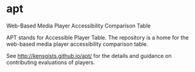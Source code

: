 # apt
Web-Based Media Player Accessibility Comparison Table

APT stands for Accessible Player Table. The repository is a home for the web-based media player accessibility comparison table. 

See http://kensgists.github.io/apt/ for the details and guidance on contributing evaluations of players.
